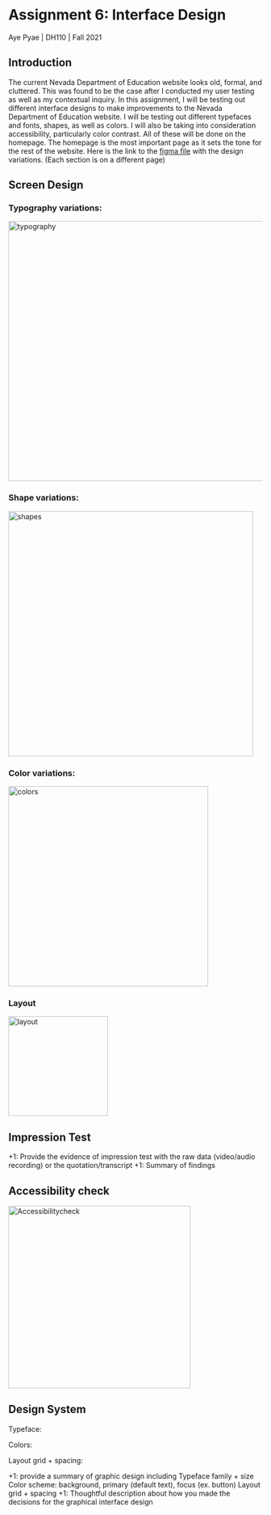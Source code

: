 # Assignment 6: Interface Design
Aye Pyae | DH110 | Fall 2021

## Introduction
The current Nevada Department of Education website looks old, formal, and cluttered. This was found to be the case after I conducted my user testing as well as my contextual inquiry. In this assignment, I will be testing out different interface designs to make improvements to the Nevada Department of Education website. I will be testing out different typefaces and fonts, shapes, as well as colors. I will also be taking into consideration accessibility, particularly color contrast. All of these will be done on the homepage. The homepage is the most important page as it sets the tone for the rest of the website. Here is the link to the [figma file](https://www.figma.com/file/trP3i7bvv5q4Fne0HNCsaw/Interface-Design?node-id=9%3A736) with the design variations. (Each section is on a different page)

## Screen Design
### Typography variations:
<img width="514" alt="typography" src="https://user-images.githubusercontent.com/91553011/140933376-e5d6c983-b7de-405d-b71a-f0757db820fb.png">

### Shape variations:
<img width="485" alt="shapes" src="https://user-images.githubusercontent.com/91553011/140933374-0ccee7de-f5fc-4d7e-8571-0d433d2e1d76.png">

### Color variations:
<img width="396" alt="colors" src="https://user-images.githubusercontent.com/91553011/140935997-de2da31f-b8ce-4c2e-b58c-25e8c3b0e31e.png">

### Layout
<img width="197" alt="layout" src="https://user-images.githubusercontent.com/91553011/140936026-1c62f1ad-64e7-4836-a2c5-6f223b465836.png">


## Impression Test
+1: Provide the evidence of impression test with the raw data (video/audio recording) or the quotation/transcript
+1: Summary of findings 


## Accessibility check 
<img width="361" alt="Accessibilitycheck" src="https://user-images.githubusercontent.com/91553011/140936239-824670f5-adac-4bd5-a326-e080fd2b94ae.png">

## Design System
Typeface:

Colors:

Layout grid + spacing:

+1: provide a summary of graphic design including
Typeface family + size
Color scheme: background, primary (default text), focus (ex. button)
Layout grid + spacing
+1: Thoughtful description about how you made the decisions for the graphical interface design 
